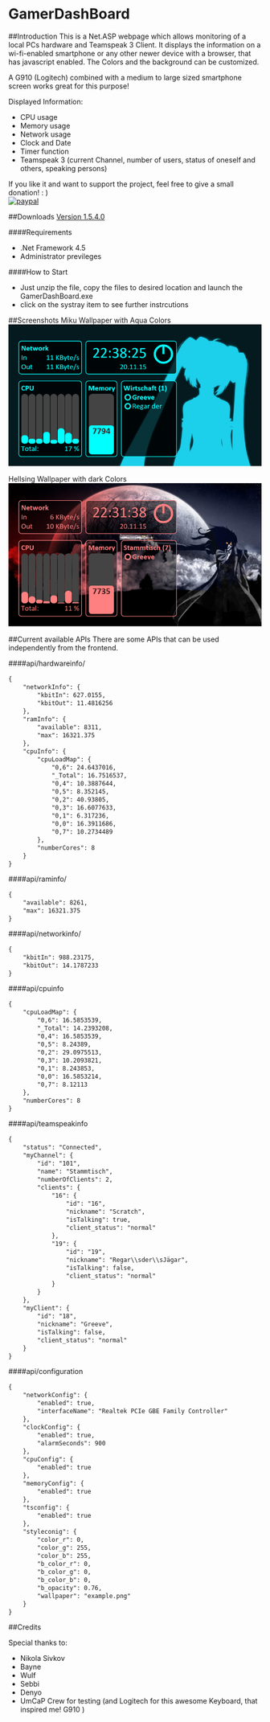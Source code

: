 # GamerDashBoard
##Introduction
This is a Net.ASP webpage which allows monitoring of a local PCs hardware and Teamspeak 3 Client. It displays the information on a wi-fi-enabled smartphone or any other newer device with a browser, that has javascript enabled. The Colors and the background can be customized.

A G910 (Logitech) combined with a medium to large sized smartphone screen works great for this purpose!

Displayed Information:
 - CPU usage
 - Memory usage
 - Network usage
 - Clock and Date
 - Timer function
 - Teamspeak 3 (current Channel, number of users, status of oneself and others, speaking persons)
	
If you like it and want to support the project, feel free to give a small donation! : ) <br>
[![paypal](https://www.paypalobjects.com/en_US/i/btn/btn_donate_LG.gif)](https://www.paypal.com/cgi-bin/webscr?cmd=_s-xclick&hosted_button_id=SVW78SGP7EZAJ)

##Downloads
<a href="https://onedrive.live.com/?authkey=%21ADVNpSSPtswXk-8&cid=96CF0FDF088011A8&group=0&id=96CF0FDF088011A8%2146723&parId=96CF0FDF088011A8%2146722&action=locate" target="_blank">Version 1.5.4.0</a>

####Requirements
- .Net Framework 4.5
- Administrator previleges

####How to Start
 - Just unzip the file, copy the files to desired location and launch the GamerDashBoard.exe
 - click on the systray item to see further instrcutions


##Screenshots
Miku Wallpaper with Aqua Colors
![Alt text](GitHub/preview_aqua.PNG)

Hellsing Wallpaper with dark Colors
![Alt text](GitHub/preview_dark.PNG)

##Current available APIs
There are some APIs that can be used independently from the frontend.

####api/hardwareinfo/
```
{
    "networkInfo": {
        "kbitIn": 627.0155,
        "kbitOut": 11.4816256
    },
    "ramInfo": {
        "available": 8311,
        "max": 16321.375
    },
    "cpuInfo": {
        "cpuLoadMap": {
            "0,6": 24.6437016,
            "_Total": 16.7516537,
            "0,4": 10.3887644,
            "0,5": 8.352145,
            "0,2": 40.93805,
            "0,3": 16.6077633,
            "0,1": 6.317236,
            "0,0": 16.3911686,
            "0,7": 10.2734489
        },
        "numberCores": 8
    }
}
```
####api/raminfo/
```
{
    "available": 8261,
    "max": 16321.375
}
```
####api/networkinfo/
```
{
    "kbitIn": 988.23175,
    "kbitOut": 14.1787233
}
```
####api/cpuinfo
```
{
    "cpuLoadMap": {
        "0,6": 16.5853539,
        "_Total": 14.2393208,
        "0,4": 16.5853539,
        "0,5": 8.24389,
        "0,2": 29.0975513,
        "0,3": 10.2093821,
        "0,1": 8.243853,
        "0,0": 16.5853214,
        "0,7": 8.12113
    },
    "numberCores": 8
}
```
####api/teamspeakinfo
```
{
    "status": "Connected",
    "myChannel": {
        "id": "101",
        "name": "Stammtisch",
        "numberOfClients": 2,
        "clients": {
            "16": {
                "id": "16",
                "nickname": "Scratch",
                "isTalking": true,
                "client_status": "normal"
            },
            "19": {
                "id": "19",
                "nickname": "Regar\\sder\\sJägar",
                "isTalking": false,
                "client_status": "normal"
            }
        }
    },
    "myClient": {
        "id": "18",
        "nickname": "Greeve",
        "isTalking": false,
        "client_status": "normal"
    }
}
```
####api/configuration
```
{
    "networkConfig": {
        "enabled": true,
        "interfaceName": "Realtek PCIe GBE Family Controller"
    },
    "clockConfig": {
        "enabled": true,
        "alarmSeconds": 900
    },
    "cpuConfig": {
        "enabled": true
    },
    "memoryConfig": {
        "enabled": true
    },
    "tsconfig": {
        "enabled": true
    },
    "styleconig": {
        "color_r": 0,
        "color_g": 255,
        "color_b": 255,
        "b_color_r": 0,
        "b_color_g": 0,
        "b_color_b": 0,
        "b_opacity": 0.76,
        "wallpaper": "example.png"
    }
}
```
##Credits

Special thanks to:
- Nikola  Sivkov
- Bayne
- Wulf 
- Sebbi 
- Denyo 
- UmCaP Crew for testing
(and Logitech for this awesome Keyboard, that inspired me! G910 )

